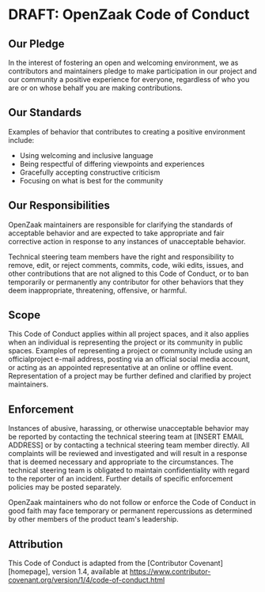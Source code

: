 # DRAFT: OpenZaak Code of Conduct

## Our Pledge

In the interest of fostering an open and welcoming environment, we as contributors and maintainers pledge to make participation in our project and our community a positive experience for everyone, regardless of who you are or on whose behalf you are making contributions. 

## Our Standards

Examples of behavior that contributes to creating a positive environment
include:

* Using welcoming and inclusive language
* Being respectful of differing viewpoints and experiences
* Gracefully accepting constructive criticism
* Focusing on what is best for the community

## Our Responsibilities

OpenZaak maintainers are responsible for clarifying the standards of acceptable behavior and are expected to take appropriate and fair corrective action in response to any instances of unacceptable behavior.

Technical steering team members have the right and responsibility to remove, edit, or reject comments, commits, code, wiki edits, issues, and other contributions that are not aligned to this Code of Conduct, or to ban temporarily or permanently any contributor for other behaviors that they deem inappropriate, threatening, offensive, or harmful.

## Scope

This Code of Conduct applies within all project spaces, and it also applies when an individual is representing the project or its community in public spaces. Examples of representing a project or community include using an officialproject e-mail address, posting via an official social media account, or acting as an appointed representative at an online or offline event. Representation of a project may be further defined and clarified by project maintainers.

## Enforcement

Instances of abusive, harassing, or otherwise unacceptable behavior may be reported by contacting the technical steering team at [INSERT EMAIL ADDRESS] or by contacting a technical steering team member directly. All complaints will be reviewed and investigated and will result in a response that is deemed necessary and appropriate to the circumstances. The technical steering team is obligated to maintain confidentiality with regard to the reporter of an incident. Further details of specific enforcement policies may be posted separately.

OpenZaak maintainers who do not follow or enforce the Code of Conduct in good faith may face temporary or permanent repercussions as determined by other members of the product team's leadership.

## Attribution

This Code of Conduct is adapted from the [Contributor Covenant][homepage], version 1.4,
available at https://www.contributor-covenant.org/version/1/4/code-of-conduct.html
